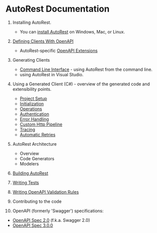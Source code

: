 # AutoRest Documentation

1. Installing AutoRest. 
    - You can [install AutoRest](./installing-autorest.md) on Windows, Mac, or Linux.

1. [Defining Clients With OpenAPI](developer/guide/defining-clients-swagger.md)
    - AutoRest-specific [OpenAPI Extensions](extensions/readme.md)

2. Generating Clients
    - [Command Line Interface](user/cli.md) - using AutoRest from the command line.
    - using AutoRest in Visual Studio.

3. Using a Generated Client (C#) - overview of the generated code and extensibility points.
    - [Project Setup](client/proj-setup.md)
    - [Initialization](client/init.md)
    - [Operations](client/ops.md)
    - [Authentication](client/auth.md)
    - [Error Handling](client/error.md)
    - [Custom Http Pipeline](client/handlers.md)
    - [Tracing](client/tracing.md)
    - [Automatic Retries](client/retry.md)

4. AutoRest Architecture
    - Overview
    - Code Generators
    - Modelers

5. [Building AutoRest](developer/guide/building-code.md)

6. [Writing Tests](developer/guide/writing-tests.md)

6. [Writing OpenAPI Validation Rules](https://github.com/Azure/azure-openapi-validator/blob/master/docs/developer/authoring-new-validation-rules.md)

7. Contributing to the code

8. OpenAPI (formerly 'Swagger') specifications:
-  [OpenAPI Spec 2.0](https://github.com/OAI/OpenAPI-Specification/blob/master/versions/2.0.md) (f.k.a. Swagger 2.0)
-  [OpenAPI Spec 3.0.0](https://github.com/OAI/OpenAPI-Specification/blob/master/versions/3.0.0.md) 
